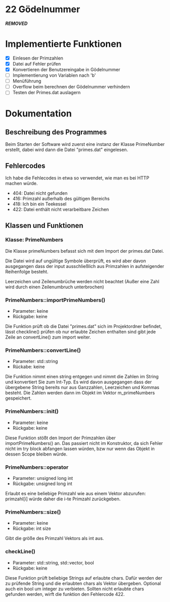 # 22 Gödelnummer
***REMOVED***

# Implementierte Funktionen
- [x] Einlesen der Primzahlen
- [x] Datei auf Fehler prüfen
- [x] Konvertieren der Benutzereingabe in Gödelnummer
- [ ] Implementierung von Variablen nach 'b'
- [ ] Menüführung
- [ ] Overflow beim berechnen der Gödelnummer verhindern
- [ ] Testen der Primes.dat auslagern

# Dokumentation
## Beschreibung des Programmes
Beim Starten der Software wird zuerst eine instanz der Klasse PrimeNumber erstellt, 
dabei wird dann die Datei "primes.dat" eingelesen.

## Fehlercodes
Ich habe die Fehlecodes in etwa so verwendet, wie man es bei HTTP machen würde.

- 404: Datei nicht gefunden
- 416: Primzahl außerhalb des gültigen Bereichs 
- 418: Ich bin ein Teekessel
- 422: Datei enthält nicht verarbeitbare Zeichen

## Klassen und Funktionen
### Klasse: PrimeNumbers
Die Klasse primeNumbers befasst sich mit dem Import der primes.dat Datei.

Die Datei wird auf ungültige Symbole überprüft, es wird aber davon ausgegangen dass der input ausschließlich aus Primzahlen in aufsteigender Reihenfolge besteht.

Leerzeichen und Zeilenumbrüche werden nicht beachtet (Außer eine Zahl wird durch einen Zeilenumbruch unterbrochen)

### PrimeNumbers::importPrimeNumbers()
- Parameter: keine
- Rückgabe: keine

Die Funktion prüft ob die Datei "primes.dat" sich im Projektordner befindet, lässt checkline() prüfen ob nur erlaubte Zeichen enthalten sind gibt jede Zeile an convertLine() zum import weiter.

### PrimeNumbers::convertLine()
- Parameter: std::string
- Rückabe: keine

Die Funktion nimmt einen string entgegen und nimmt die Zahlen im String und konvertiert Sie zum Int-Typ.
Es wird davon ausgegangen dass der übergebene String bereits nur aus Ganzzahlen, Leerzeichen und Kommas besteht.
Die Zahlen werden dann im Objekt im Vektor m_primeNumbers gespeichert.

### PrimeNumbers::init()
- Parameter: keine
- Rückgabe: keine

Diese Funktion stößt den Import der Primzahlen über importPrimeNumbers() an.
Das passiert nicht im Konstruktor, da sich Fehler nicht im try block abfangen lassen würden, bzw nur wenn das Objekt in dessen Scope bleiben würde.

### PrimeNumbers::operator[]()
- Parameter: unsigned long int
- Rückgabe: unsigned long int

Erlaubt es eine beliebige Primzahl wie aus einem Vektor abzurufen: primzahl[i] würde daher die i-te Primzahl zurückgeben.

### PrimeNumbers::size()
- Parameter: keine
- Rückgabe: int size

Gibt die größe des Primzahl Vektors als int aus.

### checkLine()
- Parameter: std::string, std::vector<char>, bool
- Rückgabe: keine

Diese Funktion prüft beliebige Strings auf erlaubte chars.
Dafür werden der zu prüfende String und die erlaubten chars als Vektor übergeben. Optional auch ein bool um integer zu verbieten.
Sollten nicht erlaubte chars gefunden werden, wirft die funktion den Fehlercode 422.

###
